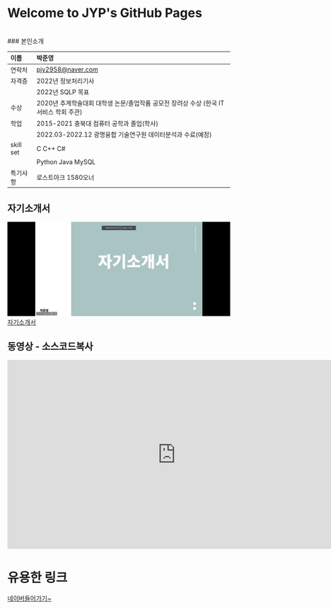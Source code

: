 # Welcome to JYP's GitHub Pages
<br>
### 본인소개

|이름 | 박준영|
|:--|:--|
|연락처 | pjy2958@naver.com |
|자격증 | 2022년 정보처리기사 |
| | 2022년 SQLP 목표 |
|수상 | 2020년 추계학술대회 대학생 논문/졸업작품 공모전 장려상 수상 (한국 IT서비스 학회 주관) |
|학업 | 2015-2021 충북대 컴퓨터 공학과 졸업(학사) |
| | 2022.03-2022.12 광명융합 기술연구원 데이터분석과 수료(예정) |
|skill set | C  C++  C# |
| | Python  Java  MySQL |
|특기사항 | 로스트아크 1580오너 |

## 자기소개서
<img src = "print.png"/> <br>
[ 자기소개서](/project.pptx) <br>

## 동영상 - 소스코드복사
<iframe width="759" height="427" src="https://www.youtube.com/embed/ocYdmg-3DNs" title="YouTube video player" frameborder="0" allow="accelerometer; autoplay; clipboard-write; encrypted-media; gyroscope; picture-in-picture" allowfullscreen></iframe>

# 유용한 링크
[ 네이버들어가기~](https://www.naver.com/)
